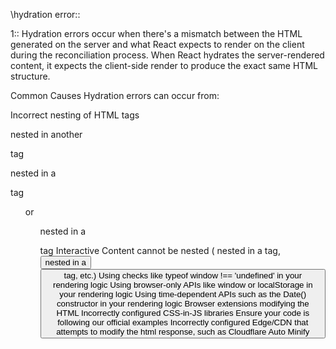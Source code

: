 \\hydration error::

1:: Hydration errors occur when there's a mismatch between the HTML generated on the server and what React expects to render on the client during the reconciliation process. When React hydrates the server-rendered content, it expects the client-side render to produce the exact same HTML structure.

Common Causes
Hydration errors can occur from:

Incorrect nesting of HTML tags
<p> nested in another <p> tag
<div> nested in a <p> tag
<ul> or <ol> nested in a <p> tag
Interactive Content cannot be nested (<a> nested in a <a> tag, <button> nested in a <button> tag, etc.)
Using checks like typeof window !== 'undefined' in your rendering logic
Using browser-only APIs like window or localStorage in your rendering logic
Using time-dependent APIs such as the Date() constructor in your rendering logic
Browser extensions modifying the HTML
Incorrectly configured CSS-in-JS libraries
Ensure your code is following our official examples
Incorrectly configured Edge/CDN that attempts to modify the html response, such as Cloudflare Auto Minify

